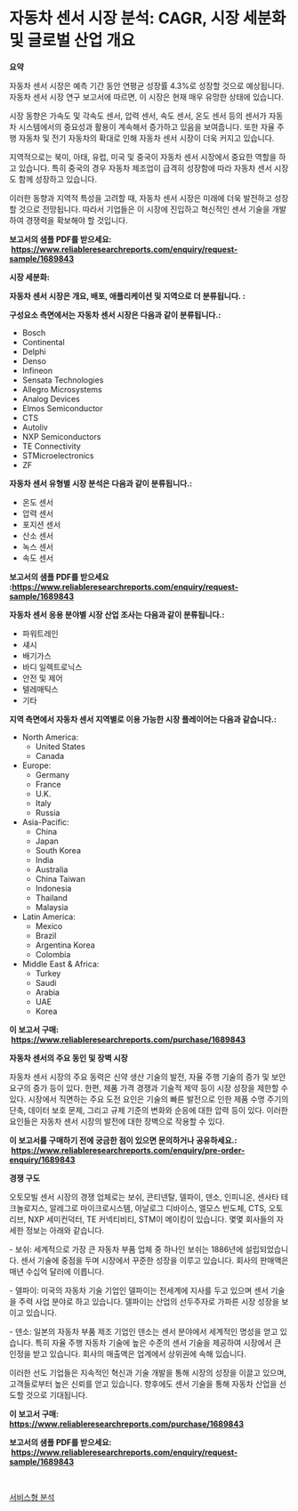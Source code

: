 <p><h1>자동차 센서 시장 분석: CAGR, 시장 세분화 및 글로벌 산업 개요</h1></p><p><strong>요약</strong></p>
<p><p>자동차 센서 시장은 예측 기간 동안 연평균 성장률 4.3%로 성장할 것으로 예상됩니다. 자동차 센서 시장 연구 보고서에 따르면, 이 시장은 현재 매우 유망한 상태에 있습니다.</p><p>시장 동향은 가속도 및 각속도 센서, 압력 센서, 속도 센서, 온도 센서 등의 센서가 자동차 시스템에서의 중요성과 활용이 계속해서 증가하고 있음을 보여줍니다. 또한 자율 주행 자동차 및 전기 자동차의 확대로 인해 자동차 센서 시장이 더욱 커지고 있습니다.</p><p>지역적으로는 북미, 아태, 유럽, 미국 및 중국이 자동차 센서 시장에서 중요한 역할을 하고 있습니다. 특히 중국의 경우 자동차 제조업이 급격히 성장함에 따라 자동차 센서 시장도 함께 성장하고 있습니다.</p><p>이러한 동향과 지역적 특성을 고려할 때, 자동차 센서 시장은 미래에 더욱 발전하고 성장할 것으로 전망됩니다. 따라서 기업들은 이 시장에 진입하고 혁신적인 센서 기술을 개발하여 경쟁력을 확보해야 할 것입니다.</p></p>
<p><strong>보고서의 샘플 PDF를 받으세요: &nbsp;<a href="https://www.reliableresearchreports.com/enquiry/request-sample/1689843">https://www.reliableresearchreports.com/enquiry/request-sample/1689843</a></strong></p>
<p><strong>시장 세분화:</strong></p>
<p><strong> 자동차 센서 시장은 개요, 배포, 애플리케이션 및 지역으로 더 분류됩니다. :</strong></p>
<p><strong>구성요소 측면에서는 자동차 센서 시장은 다음과 같이 분류됩니다.:</strong></p>
<p><ul><li>Bosch</li><li>Continental</li><li>Delphi</li><li>Denso</li><li>Infineon</li><li>Sensata Technologies</li><li>Allegro Microsystems</li><li>Analog Devices</li><li>Elmos Semiconductor</li><li>CTS</li><li>Autoliv</li><li>NXP Semiconductors</li><li>TE Connectivity</li><li>STMicroelectronics</li><li>ZF</li></ul></p>
<p><strong> 자동차 센서 유형별 시장 분석은 다음과 같이 분류됩니다.:</strong></p>
<p><ul><li>온도 센서</li><li>압력 센서</li><li>포지션 센서</li><li>산소 센서</li><li>녹스 센서</li><li>속도 센서</li></ul></p>
<p><strong>보고서의 샘플 PDF를 받으세요 :<a href="https://www.reliableresearchreports.com/enquiry/request-sample/1689843">https://www.reliableresearchreports.com/enquiry/request-sample/1689843</a></strong></p>
<p><strong> 자동차 센서 응용 분야별 시장 산업 조사는 다음과 같이 분류됩니다.:</strong></p>
<p><ul><li>파워트레인</li><li>섀시</li><li>배기가스</li><li>바디 일렉트로닉스</li><li>안전 및 제어</li><li>텔레매틱스</li><li>기타</li></ul></p>
<p><strong>지역 측면에서 자동차 센서 지역별로 이용 가능한 시장 플레이어는 다음과 같습니다.:</strong></p>
<p><ul>
    <li>
        North America:
        <ul>
            <li>United States</li>
            <li>Canada</li>
        </ul>
    </li>
    <li>
        Europe:
        <ul>
            <li>Germany</li>
            <li>France</li>
            <li>U.K.</li>
            <li>Italy</li>
            <li>Russia</li>
        </ul>
    </li>
    <li>
        Asia-Pacific:
        <ul>
            <li>China</li>
            <li>Japan</li>
            <li>South Korea</li>
            <li>India</li>
            <li>Australia</li>
            <li>China Taiwan</li>
            <li>Indonesia</li>
            <li>Thailand</li>
            <li>Malaysia</li>
        </ul>
    </li>
    <li>
        Latin America:
        <ul>
            <li>Mexico</li>
            <li>Brazil</li>
            <li>Argentina Korea</li>
            <li>Colombia</li>
        </ul>
    </li>
    <li>
        Middle East & Africa:
        <ul>
            <li>Turkey</li>
            <li>Saudi</li>
            <li>Arabia</li>
            <li>UAE</li>
            <li>Korea</li>
        </ul>
    </li>
    </ul></p>
<p><strong>이 보고서 구매: &nbsp;<a href="https://www.reliableresearchreports.com/purchase/1689843">https://www.reliableresearchreports.com/purchase/1689843</a></strong></p>
<p><strong>자동차 센서의 주요 동인 및 장벽 시장</strong></p>
<p><p>자동차 센서 시장의 주요 동력은 신약 생산 기술의 발전, 자율 주행 기술의 증가 및 보안 요구의 증가 등이 있다. 한편, 제품 가격 경쟁과 기술적 제약 등이 시장 성장을 제한할 수 있다. 시장에서 직면하는 주요 도전 요인은 기술의 빠른 발전으로 인한 제품 수명 주기의 단축, 데이터 보호 문제, 그리고 규제 기준의 변화와 순응에 대한 압력 등이 있다. 이러한 요인들은 자동차 센서 시장의 발전에 대한 장벽으로 작용할 수 있다.</p></p>
<p><strong>이 보고서를 구매하기 전에 궁금한 점이 있으면 문의하거나 공유하세요.: &nbsp;<a href="https://www.reliableresearchreports.com/enquiry/pre-order-enquiry/1689843">https://www.reliableresearchreports.com/enquiry/pre-order-enquiry/1689843</a></strong></p>
<p><strong>경쟁 구도</strong></p>
<p><p>오토모빌 센서 시장의 경쟁 업체로는 보쉬, 콘티넨탈, 델파이, 덴소, 인피니온, 센사타 테크놀로지스, 알레그로 마이크로시스템, 아날로그 디바이스, 엘모스 반도체, CTS, 오토리브, NXP 세미컨덕터, TE 커넥티비티, STM이 메이킹이 있습니다. 몇몇 회사들의 자세한 정보는 아래와 같습니다.</p><p>- 보쉬: 세계적으로 가장 큰 자동차 부품 업체 중 하나인 보쉬는 1886년에 설립되었습니다. 센서 기술에 중점을 두며 시장에서 꾸준한 성장을 이루고 있습니다. 회사의 판매액은 매년 수십억 달러에 이릅니다.</p><p>- 델파이: 미국의 자동차 기술 기업인 델파이는 전세계에 지사를 두고 있으며 센서 기술을 주력 사업 분야로 하고 있습니다. 델파이는 산업의 선두주자로 가파른 시장 성장을 보이고 있습니다.</p><p>- 덴소: 일본의 자동차 부품 제조 기업인 덴소는 센서 분야에서 세계적인 명성을 얻고 있습니다. 특히 자율 주행 자동차 기술에 높은 수준의 센서 기술을 제공하여 시장에서 큰 인정을 받고 있습니다. 회사의 매출액은 업계에서 상위권에 속해 있습니다.</p><p>이러한 선도 기업들은 지속적인 혁신과 기술 개발을 통해 시장의 성장을 이끌고 있으며, 고객들로부터 높은 신뢰를 얻고 있습니다. 향후에도 센서 기술을 통해 자동차 산업을 선도할 것으로 기대됩니다.</p></p>
<p><strong>이 보고서 구매: &nbsp; <a href="https://www.reliableresearchreports.com/purchase/1689843">https://www.reliableresearchreports.com/purchase/1689843</a></strong></p>
<p><strong>보고서의 샘플 PDF를 받으세요: &nbsp;<a href="https://www.reliableresearchreports.com/enquiry/request-sample/1689843">https://www.reliableresearchreports.com/enquiry/request-sample/1689843</a></strong><strong></strong></p>
<p>&nbsp;</p>
<p><p><a href="https://github.com/oajzkywllm460/Market-Research-Report-List-1/blob/main/52402668823.md">서비스형 분석</a></p></p>